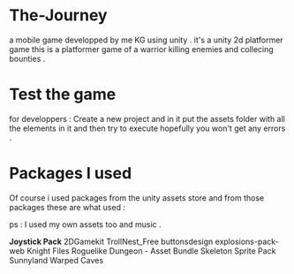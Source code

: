 # The-Journey
a mobile game developped by me KG using unity . it's a unity 2d platformer game 
this is a platformer game of a warrior killing enemies and collecing bounties .


# Test the game 
  for developpers :
Create a new project and in it put the assets folder with all the elements in it and then try to execute hopefully you won't get any errors .


# Packages I used 

Of course i used packages from the unity assets store and from those packages these are what used :

ps : I used my own assets too and music .

**Joystick Pack**
2DGamekit
TrollNest_Free
buttonsdesign
explosions-pack-web
Knight Files
Roguelike Dungeon - Asset Bundle
Skeleton Sprite Pack
Sunnyland
Warped Caves
 
